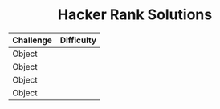 <div align = "center">

# Hacker Rank Solutions


| Challenge           | Difficulty |
|----------------|---------------|
| Object    | |
| Object    | |
| Object    | |
| Object    | |
</div>


